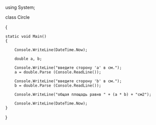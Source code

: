 using System;

class Circle

{

    static void Main()
    {

        Console.WriteLine(DateTime.Now);

        double a, b;

        Console.WriteLine("введите сторону 'a' в см.");
        a = double.Parse (Console.ReadLine());

        Console.WriteLine("введите сторону 'b' в см.");
        b = double.Parse (Console.ReadLine());

        Console.WriteLine("общая площадь равнв " + (a * b) + "см2");

        Console.WriteLine(DateTime.Now);
    }
}
